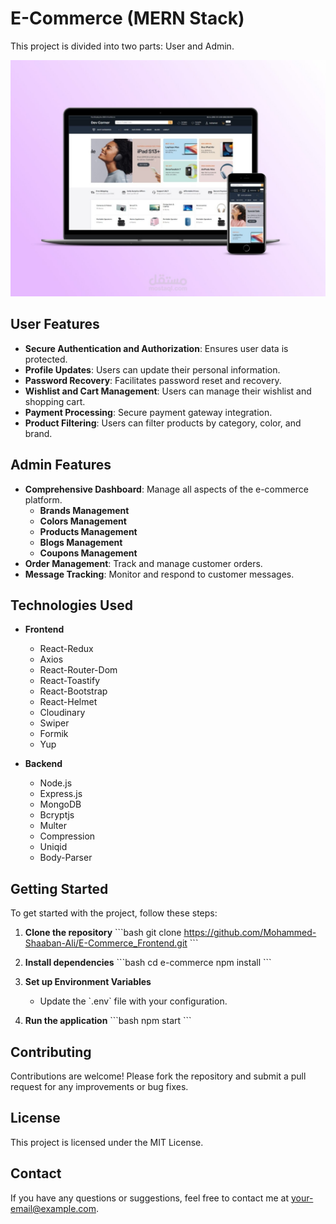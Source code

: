 
# E-Commerce (MERN Stack)

This project is divided into two parts: User and Admin.


![mockuo](/public/smartmockupslu719qrs.jpg)
## User Features
- **Secure Authentication and Authorization**: Ensures user data is protected.
- **Profile Updates**: Users can update their personal information.
- **Password Recovery**: Facilitates password reset and recovery.
- **Wishlist and Cart Management**: Users can manage their wishlist and shopping cart.
- **Payment Processing**: Secure payment gateway integration.
- **Product Filtering**: Users can filter products by category, color, and brand.

## Admin Features

- **Comprehensive Dashboard**: Manage all aspects of the e-commerce platform.
  - **Brands Management**
  - **Colors Management**
  - **Products Management**
  - **Blogs Management**
  - **Coupons Management**
- **Order Management**: Track and manage customer orders.
- **Message Tracking**: Monitor and respond to customer messages.

## Technologies Used

- **Frontend**
  - React-Redux
  - Axios
  - React-Router-Dom
  - React-Toastify
  - React-Bootstrap
  - React-Helmet
  - Cloudinary
  - Swiper
  - Formik
  - Yup

- **Backend**
  - Node.js
  - Express.js
  - MongoDB
  - Bcryptjs
  - Multer
  - Compression
  - Uniqid
  - Body-Parser

## Getting Started

To get started with the project, follow these steps:

1. **Clone the repository**
   \`\`\`bash
   git clone https://github.com/Mohammed-Shaaban-Ali/E-Commerce_Frontend.git
   \`\`\`

2. **Install dependencies**
   \`\`\`bash
   cd e-commerce
   npm install
   \`\`\`

3. **Set up Environment Variables**
   - Update the \`.env\` file with your configuration.

4. **Run the application**
   \`\`\`bash
   npm start
   \`\`\`

## Contributing

Contributions are welcome! Please fork the repository and submit a pull request for any improvements or bug fixes.

## License

This project is licensed under the MIT License.

## Contact

If you have any questions or suggestions, feel free to contact me at [your-email@example.com](mailto:your-email@example.com).
